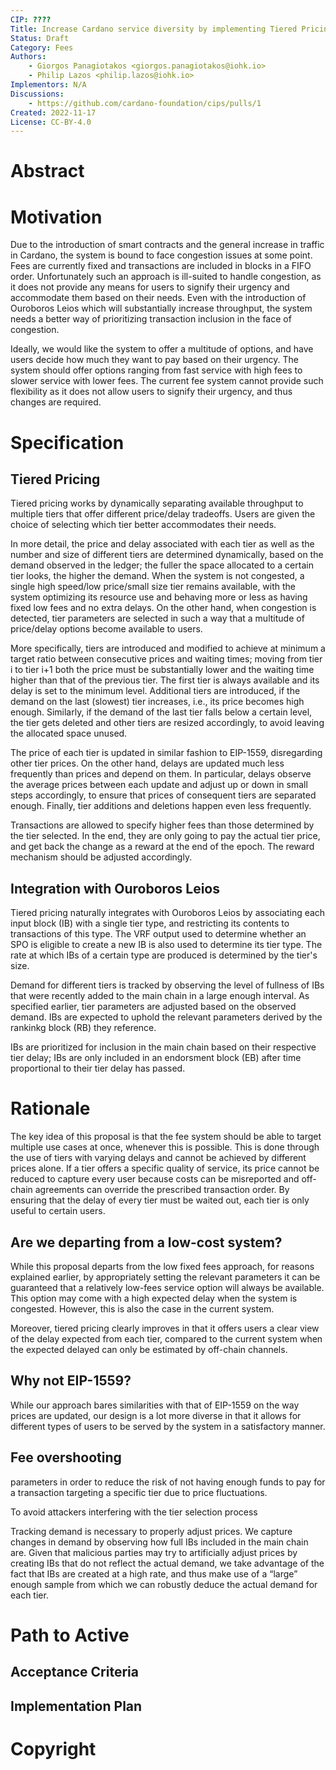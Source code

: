 ```yaml
---
CIP: ????
Title: Increase Cardano service diversity by implementing Tiered Pricing
Status: Draft
Category: Fees
Authors:
    - Giorgos Panagiotakos <giorgos.panagiotakos@iohk.io>
    - Philip Lazos <philip.lazos@iohk.io>
Implementors: N/A
Discussions:
    - https://github.com/cardano-foundation/cips/pulls/1
Created: 2022-11-17
License: CC-BY-4.0
---
```


# Abstract <!-- A short (~200 word) description of the technical issue being addressed and the proposed solution -->



# Motivation  <!-- A clear and short explanation introducing the reason behind a proposal. When changing an established design, it must outlines issues in the design that motivates a rework. -->
		
Due to the introduction of smart contracts and the general increase in traffic in Cardano, the system is bound to face congestion issues at some point. 
Fees are currently fixed and transactions are included in blocks in a FIFO order. 
Unfortunately such an approach is ill-suited to handle congestion, as it does not provide any means for users to signify their urgency and accommodate them based on their needs. Even with the introduction of Ouroboros Leios which will substantially increase throughput, the system needs a better way of prioritizing transaction inclusion in the face of congestion.

Ideally, we would like the system to offer a multitude of options, and have users decide how much they want to pay based on their urgency. 
The system should offer options ranging from fast service with high fees to slower service with lower fees.
The current fee system cannot provide such flexibility as it does not allow users to signify their urgency, and thus changes are required.
 

# Specification <!-- The technical specification should describe the syntax and semantics of any new feature. The specification should be detailed enough to allow competing, interoperable implementations. -->

## Tiered Pricing

Tiered pricing works by dynamically separating available throughput to multiple tiers that offer different price/delay tradeoffs. Users are given the choice of selecting which tier better accommodates their needs. 

In more detail, the price and delay associated with each tier as well as the number and size of different tiers are determined dynamically, based on the demand observed in the ledger; the fuller the space allocated to a certain tier looks, the higher the demand. When the system is not congested, a single high speed/low price/small size tier remains available, with the system optimizing its resource use and behaving more or less as having fixed low fees and no extra delays.  On the other hand, when congestion is detected, tier parameters are selected in such a way that a multitude of price/delay options become available to users. 

More specifically, tiers are introduced and modified to achieve at minimum a target ratio between consecutive prices and waiting times; moving from tier i to tier i+1 both the price must be substantially lower and the waiting time higher than that of the previous tier. The first tier is always available and its delay is set to the minimum level.
Additional tiers are introduced, if the demand on the last (slowest) tier increases, i.e., its price becomes high enough. Similarly, if the demand of the last tier falls below a certain level, the tier gets deleted and other tiers are resized accordingly, to avoid leaving the allocated space unused. 

The price of each tier is updated in similar fashion to EIP-1559, disregarding other tier prices. 
On the other hand, delays are updated much less frequently than prices and depend on them. In particular, delays observe the average prices between each update and adjust up or down in small steps accordingly, to ensure that prices of consequent tiers are separated enough. Finally, tier additions and deletions happen even less frequently.

Transactions are allowed to specify higher fees than those determined by the tier selected. In the end, they are only going to pay the actual tier price, and get back the change as a reward at the end of the epoch. The reward mechanism should be adjusted accordingly.


## Integration with Ouroboros Leios  

Tiered pricing naturally integrates with Ouroboros Leios by associating each input block (IB) with a single tier type, and restricting its contents to transactions of this type. The VRF output used to determine whether an SPO is eligible to create a new IB is also used to determine its tier type. The rate at which IBs of a certain type are produced is determined by the tier's size.

Demand for different tiers is tracked by observing the level of fullness of IBs that were recently added to the main chain in a large enough interval. As specified earlier, tier parameters are adjusted based on the observed demand. IBs are expected to uphold the relevant parameters derived by the rankinkg block (RB) they reference. 

IBs are prioritized for inclusion in the main chain based on their respective tier delay; IBs are only included in an endorsment block (EB) after time proportional to their tier delay has passed.




# Rationale  <!-- The rationale fleshes out the specification by describing what motivated the design and why particular design decisions were made. It should describe alternate designs that were considered and related work. The rationale should provide evidence of consensus within the community and discuss important objections or concerns raised during discussion. When applicable, it must also explain how the proposal affects backward-compatibility of existing solutions. -->

The key idea of this proposal is that the fee system should be able to target multiple use cases at once, whenever this is possible. This is done through the use of tiers with varying delays and cannot be achieved by different prices alone. If a tier offers a specific quality of service, its price cannot be reduced to capture every user because costs can be misreported and off-chain agreements can override the prescribed transaction order. By ensuring that the delay of every tier must be waited out, each tier is only useful to certain users. 

## Are we departing from a low-cost system?

While this proposal departs from the low fixed fees approach, for reasons explained earlier, by appropriately setting the relevant parameters it can be guaranteed that a relatively low-fees service option will always be available. 
This option may come with a high expected delay when the system is congested. However, this is also the case in the current system. 
<!-- a numerical example may help here -->
Moreover, tiered pricing clearly improves in that it offers users a clear view of the delay expected from each tier, compared to the current system when the expected delayed can only be estimated by off-chain channels.

## Why not EIP-1559?

While our approach bares similarities with that of EIP-1559 on the way prices are updated, our design is a lot more diverse in that it allows for different types of users to be served by the system in a satisfactory manner.

<!-- add simulations here -->

## Fee overshooting 

parameters in order to reduce the risk of not having enough funds to pay for a transaction targeting a specific tier due to price fluctuations.

To avoid attackers interfering with the tier selection process

Tracking demand is necessary to properly adjust prices. We  capture changes in demand by observing how full IBs included in the main chain are. Given that malicious parties may try to artificially adjust prices by creating IBs that do not reflect the actual demand, we take advantage of the fact that IBs are created at a high rate, and thus make use of a “large” enough sample from which we can robustly deduce the actual demand for each tier. 


# Path to Active

## Acceptance Criteria			

## Implementation Plan

# Copyright
